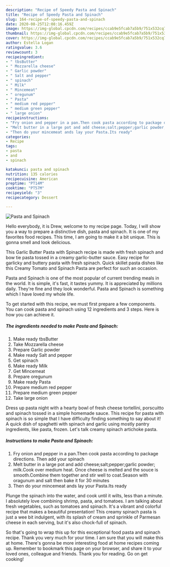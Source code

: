 ```yaml
---
description: "Recipe of Speedy Pasta and Spinach"
title: "Recipe of Speedy Pasta and Spinach"
slug: 164-recipe-of-speedy-pasta-and-spinach
date: 2020-08-25T12:08:16.459Z
image: https://img-global.cpcdn.com/recipes/ccab9e5fcab7a5b9/751x532cq70/pasta-and-spinach-recipe-main-photo.jpg
thumbnail: https://img-global.cpcdn.com/recipes/ccab9e5fcab7a5b9/751x532cq70/pasta-and-spinach-recipe-main-photo.jpg
cover: https://img-global.cpcdn.com/recipes/ccab9e5fcab7a5b9/751x532cq70/pasta-and-spinach-recipe-main-photo.jpg
author: Estella Logan
ratingvalue: 3.6
reviewcount: 3
recipeingredient:
- " tbsButter"
- " Mozzarella cheese"
- " Garlic powder"
- " Salt and pepper"
- " spinach"
- " Milk"
- " Mincemeat"
- " oregunum"
- " Pasta"
- " medium red pepper"
- " medium green pepper"
- " large onion"
recipeinstructions:
- "Fry onion and pepper in a pan.Then cook pasta according to package directions. Then add your spinach"
- "Melt butter in a large pot and add cheese;salt;pepper;garlic powder; milk.Cook over medium heat. Once cheese is melted and the souce is smooth.Combine them together and stir well to coat.Season with oragunum and salt then bake it for 30 minutes"
- "Then do your mincemeat ands lay your Pasta.Its ready"
categories:
- Recipe
tags:
- pasta
- and
- spinach

katakunci: pasta and spinach 
nutrition: 135 calories
recipecuisine: American
preptime: "PT14M"
cooktime: "PT57M"
recipeyield: "3"
recipecategory: Dessert

---
```



![Pasta and Spinach](https://img-global.cpcdn.com/recipes/ccab9e5fcab7a5b9/751x532cq70/pasta-and-spinach-recipe-main-photo.jpg)

Hello everybody, it is Drew, welcome to my recipe page. Today, I will show you a way to prepare a distinctive dish, pasta and spinach. It is one of my favorites food recipes. This time, I am going to make it a bit unique. This is gonna smell and look delicious.

This Garlic Butter Pasta with Spinach recipe is made with fresh spinach and bow tie pasta tossed in a creamy garlic-butter sauce. Easy recipe for garlicky and buttery pasta with fresh spinach. Quick skillet pasta dishes like this Creamy Tomato and Spinach Pasta are perfect for such an occasion.

Pasta and Spinach is one of the most popular of current trending meals in the world. It is simple, it's fast, it tastes yummy. It is appreciated by millions daily. They're fine and they look wonderful. Pasta and Spinach is something which I have loved my whole life.


To get started with this recipe, we must first prepare a few components. You can cook pasta and spinach using 12 ingredients and 3 steps. Here is how you can achieve it.

<!--inarticleads1-->

##### The ingredients needed to make Pasta and Spinach:

1. Make ready  tbsButter
1. Take  Mozzarella cheese
1. Prepare  Garlic powder
1. Make ready  Salt and pepper
1. Get  spinach
1. Make ready  Milk
1. Get  Mincemeat
1. Prepare  oregunum
1. Make ready  Pasta
1. Prepare  medium red pepper
1. Prepare  medium green pepper
1. Take  large onion


Dress up pasta night with a hearty bowl of fresh cheese tortellini, porscuitto and spinach tossed in a simple homemade sauce. This recipe for pasta with spinach is so simple that I have difficulty finding something to say about it! A quick dish of spaghetti with spinach and garlic using mostly pantry ingredients, like pasta, frozen. Let&#39;s talk creamy spinach artichoke pasta. 

<!--inarticleads2-->

##### Instructions to make Pasta and Spinach:

1. Fry onion and pepper in a pan.Then cook pasta according to package directions. Then add your spinach
1. Melt butter in a large pot and add cheese;salt;pepper;garlic powder; milk.Cook over medium heat. Once cheese is melted and the souce is smooth.Combine them together and stir well to coat.Season with oragunum and salt then bake it for 30 minutes
1. Then do your mincemeat ands lay your Pasta.Its ready


Plunge the spinach into the water, and cook until it wilts, less than a minute. I absolutely love combining shrimp, pasta, and tomatoes. I am talking about fresh vegetables, such as tomatoes and spinach. It&#39;s a vibrant and colorful recipe that makes a beautiful presentation! This creamy spinach pasta is just a wee bit indulgent, with its splash of cream and sprinkle of Parmesan cheese in each serving, but it&#39;s also chock-full of spinach. 

So that's going to wrap this up for this exceptional food pasta and spinach recipe. Thank you very much for your time. I am sure that you will make this at home. There's gonna be more interesting food at home recipes coming up. Remember to bookmark this page on your browser, and share it to your loved ones, colleague and friends. Thank you for reading. Go on get cooking!
